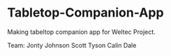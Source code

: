 # Tabletop-Companion-App
Making tabeltop companion app for Weltec Project.

Team:
Jonty Johnson
Scott Tyson
Calin Dale
